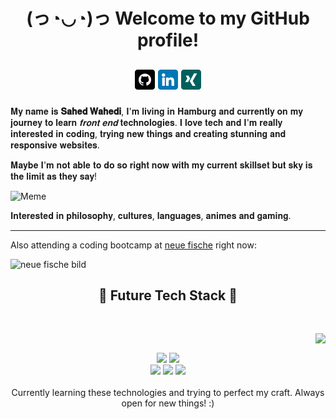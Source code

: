 <h1 align="center"> (っ◔◡◔)っ Welcome to my GitHub profile!</h1>

<h2 align="center">
  
[![GitHub](imgs/github-color-inverted.png)](https://github.com/sahedw)
[![LinkedIn](imgs/linkedin-smaller.png)](https://www.linkedin.com/in/sahed-wahedi-b4a723160)
[![Xing](imgs/xing-smaller.png)](https://github.com/sahedw)
  
</h2>


𝐌𝐲 𝐧𝐚𝐦𝐞 𝐢𝐬 **𝐒𝐚𝐡𝐞𝐝 𝐖𝐚𝐡𝐞𝐝𝐢**, 𝐈'𝐦 𝐥𝐢𝐯𝐢𝐧𝐠 𝐢𝐧 𝐇𝐚𝐦𝐛𝐮𝐫𝐠 𝐚𝐧𝐝 𝐜𝐮𝐫𝐫𝐞𝐧𝐭𝐥𝐲 𝐨𝐧 𝐦𝐲 𝐣𝐨𝐮𝐫𝐧𝐞𝐲 𝐭𝐨 𝐥𝐞𝐚𝐫𝐧 _𝐟𝐫𝐨𝐧𝐭 𝐞𝐧𝐝_  𝐭𝐞𝐜𝐡𝐧𝐨𝐥𝐨𝐠𝐢𝐞𝐬. 
𝐈 𝐥𝐨𝐯𝐞 𝐭𝐞𝐜𝐡 𝐚𝐧𝐝 𝐈'𝐦 𝐫𝐞𝐚𝐥𝐥𝐲 𝐢𝐧𝐭𝐞𝐫𝐞𝐬𝐭𝐞𝐝 𝐢𝐧 𝐜𝐨𝐝𝐢𝐧𝐠, 𝐭𝐫𝐲𝐢𝐧𝐠 𝐧𝐞𝐰 𝐭𝐡𝐢𝐧𝐠𝐬 𝐚𝐧𝐝 𝐜𝐫𝐞𝐚𝐭𝐢𝐧𝐠 𝐬𝐭𝐮𝐧𝐧𝐢𝐧𝐠 𝐚𝐧𝐝 𝐫𝐞𝐬𝐩𝐨𝐧𝐬𝐢𝐯𝐞 𝐰𝐞𝐛𝐬𝐢𝐭𝐞𝐬.   

𝐌𝐚𝐲𝐛𝐞 𝐈'𝐦 𝐧𝐨𝐭 𝐚𝐛𝐥𝐞 𝐭𝐨 𝐝𝐨 𝐬𝐨 𝐫𝐢𝐠𝐡𝐭 𝐧𝐨𝐰 𝐰𝐢𝐭𝐡 𝐦𝐲 𝐜𝐮𝐫𝐫𝐞𝐧𝐭 𝐬𝐤𝐢𝐥𝐥𝐬𝐞𝐭 𝐛𝐮𝐭 𝐬𝐤𝐲 𝐢𝐬 𝐭𝐡𝐞 𝐥𝐢𝐦𝐢𝐭 𝐚𝐬 𝐭𝐡𝐞𝐲 𝐬𝐚𝐲!

![Meme](https://media.giphy.com/media/QMHoU66sBXqqLqYvGO/giphy.gif) 

𝐈𝐧𝐭𝐞𝐫𝐞𝐬𝐭𝐞𝐝 𝐢𝐧 𝐩𝐡𝐢𝐥𝐨𝐬𝐨𝐩𝐡𝐲, 𝐜𝐮𝐥𝐭𝐮𝐫𝐞𝐬, 𝐥𝐚𝐧𝐠𝐮𝐚𝐠𝐞𝐬, 𝐚𝐧𝐢𝐦𝐞𝐬 𝐚𝐧𝐝 𝐠𝐚𝐦𝐢𝐧𝐠.

<hr>

Also attending a coding bootcamp at [neue fische](https://neuefische.de) right now:

![neue fische bild](https://www.queb.org/wp-content/uploads/2022/08/logo-neue-fische-1280x321.png)

<h2 align="center">  📇 Future Tech Stack 📇 </h2>
 <br>
<p>
  <div align="center">
<img src="https://media.giphy.com/media/iIqmM5tTjmpOB9mpbn/giphy.gif" align="right">
  </div>
</div>
<div>
  <br>
<p align="center"><img src="https://img.shields.io/badge/html5%20-%23E34F26.svg?&style=for-the-badge&logo=html5&logoColor=white"/> <img src="https://img.shields.io/badge/css3%20-%231572B6.svg?&style=for-the-badge&logo=css3&logoColor=white"/><br>
 <img src="https://img.shields.io/badge/node.js%20-%2343853D.svg?&style=for-the-badge&logo=node.js&logoColor=white"/> <img src="https://img.shields.io/badge/javascript%20-%23323330.svg?&style=for-the-badge&logo=javascript&logoColor=%23F7DF1E"/> <img src="https://img.shields.io/badge/git%20-%23F05033.svg?&style=for-the-badge&logo=git&logoColor=white"/> <br><br>
Currently learning these technologies and trying to perfect my craft. Always open for new things! :)
</p>
<br>
